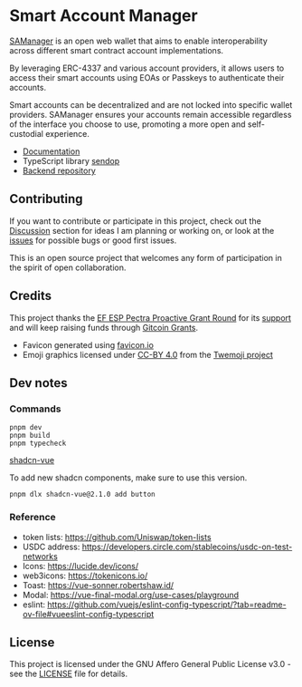 # Smart Account Manager

[SAManager](https://testnet.samanager.xyz/) is an open web wallet that aims to enable interoperability across different smart contract account implementations.

By leveraging ERC-4337 and various account providers, it allows users to access their smart accounts using EOAs or Passkeys to authenticate their accounts.

Smart accounts can be decentralized and are not locked into specific wallet providers. SAManager ensures your accounts remain accessible regardless of the interface you choose to use, promoting a more open and self-custodial experience.


- [Documentation](https://hackmd.io/@ZtktAkBVTlOtaS8TkcZO2g/HkiPnQM8eg)
- TypeScript library [sendop](https://github.com/ethaccount/sendop)
- [Backend repository](https://github.com/ethaccount/SAManager-backend)

## Contributing

If you want to contribute or participate in this project, check out the [Discussion](https://github.com/ethaccount/SAManager/discussions) section for ideas I am planning or working on, or look at the [issues](https://github.com/ethaccount/SAManager/issues) for possible bugs or good first issues.

This is an open source project that welcomes any form of participation in the spirit of open collaboration.


## Credits

This project thanks the [EF ESP Pectra Proactive Grant Round](https://esp.ethereum.foundation/pectra-pgr) for its [support](https://x.com/johnson86tw/status/1927934529416691782) and will keep raising funds through [Gitcoin Grants](https://x.com/johnson86tw/status/1921115537498603974).

- Favicon generated using [favicon.io](https://favicon.io/emoji-favicons/diamond-with-a-dot/)
- Emoji graphics licensed under [CC-BY 4.0](https://creativecommons.org/licenses/by/4.0/) from the [Twemoji project](https://github.com/twitter/twemoji)



## Dev notes

### Commands

```
pnpm dev
pnpm build
pnpm typecheck
```


[shadcn-vue](https://shadcn-vue.com/docs/components/button.html)


To add new shadcn components, make sure to use this version.

```
pnpm dlx shadcn-vue@2.1.0 add button
```


### Reference

- token lists: https://github.com/Uniswap/token-lists
- USDC address: https://developers.circle.com/stablecoins/usdc-on-test-networks
- Icons: https://lucide.dev/icons/
- web3icons: https://tokenicons.io/
- Toast: https://vue-sonner.robertshaw.id/
- Modal: https://vue-final-modal.org/use-cases/playground
- eslint: https://github.com/vuejs/eslint-config-typescript/?tab=readme-ov-file#vueeslint-config-typescript


## License

This project is licensed under the GNU Affero General Public License v3.0 - see the [LICENSE](LICENSE) file for details.

